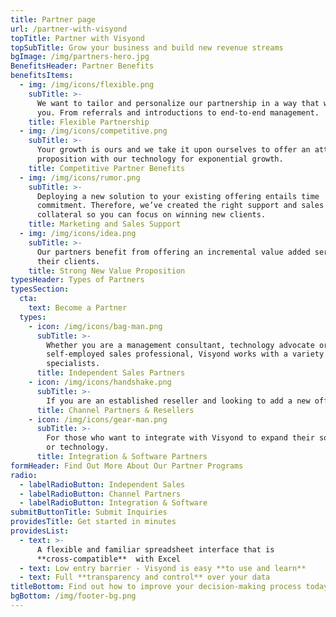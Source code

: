 ```yaml
---
title: Partner page
url: /partner-with-visyond
topTitle: Partner with Visyond
topSubTitle: Grow your business and build new revenue streams
bgImage: /img/partners-hero.jpg
BenefitsHeader: Partner Benefits
benefitsItems:
  - img: /img/icons/flexible.png
    subTitle: >-
      We want to tailor and personalize our partnership in a way that works for
      you. From referrals and introductions to end-to-end management.
    title: Flexible Partnership
  - img: /img/icons/competitive.png
    subTitle: >-
      Your growth is ours and we take it upon ourselves to offer an attractive
      proposition with our technology for exponential growth.
    title: Competitive Partner Benefits
  - img: /img/icons/rumor.png
    subTitle: >-
      Deploying a new solution to your existing offering entails time
      commitment. Therefore, we’ve created the right support and sales
      collateral so you can focus on winning new clients.
    title: Marketing and Sales Support
  - img: /img/icons/idea.png
    subTitle: >-
      Our partners benefit from offering an incremental value added service to
      their clients.
    title: Strong New Value Proposition
typesHeader: Types of Partners
typesSection:
  cta:
    text: Become a Partner
  types:
    - icon: /img/icons/bag-man.png
      subTitle: >-
        Whether you are a management consultant, technology advocate or a
        self-employed sales professional, Visyond works with a variety of
        specialists.
      title: Independent Sales Partners
    - icon: /img/icons/handshake.png
      subTitle: >-
        If you are an established reseller and looking to add a new offer to your portfolio then this is right for you.  Typically,             resellers will offer end-to-end solutions for clients in their markets whilst providing support.
      title: Channel Partners & Resellers
    - icon: /img/icons/gear-man.png
      subTitle: >-
        For those who want to integrate with Visyond to expand their solution
        or technology.
      title: Integration & Software Partners
formHeader: Find Out More About Our Partner Programs
radio:
  - labelRadioButton: Independent Sales
  - labelRadioButton: Channel Partners
  - labelRadioButton: Integration & Software
submitButtonTitle: Submit Inquiries
providesTitle: Get started in minutes
providesList:
  - text: >-
      A flexible and familiar spreadsheet interface that is
      **cross-compatible**  with Excel
  - text: Low entry barrier - Visyond is easy **to use and learn**
  - text: Full **transparency and control** over your data
titleBottom: Find out how to improve your decision-making process today
bgBottom: /img/footer-bg.png
---
```


